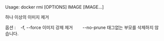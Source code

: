 
Usage:	docker rmi [OPTIONS] IMAGE [IMAGE...]

하나 이상의 이미지 제거

옵션 :
   -f, --force 이미지 강제 제거
       --no-prune 태그없는 부모를 삭제하지 않습니다.